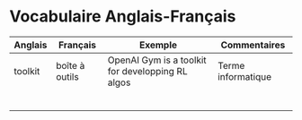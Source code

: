 # Vocabulaire Anglais-Français

|  Anglais | Français  |  Exemple | Commentaires  |
|---|---|---|---|
|  toolkit | boîte à outils  |  OpenAI Gym is a toolkit for developping RL algos | Terme informatique  |
|   |   |   |   |
|   |   |   |   |
|   |   |   |   |
|   |   |   |   |
|   |   |   |   |
|   |   |   |   |
